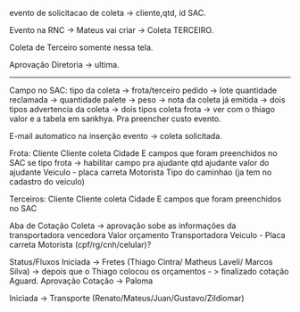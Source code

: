 evento de solicitacao de coleta → cliente,qtd, id SAC.

Evento na RNC → Mateus vai criar → Coleta TERCEIRO.

Coleta de Terceiro somente nessa tela.

Aprovação Diretoria → ultima.

---
Campo no SAC:
tipo da coleta → frota/terceiro
pedido → lote
quantidade reclamada →
quantidade palete → 
peso →
nota da coleta já emitida → dois tipos
advertencia da coleta → dois tipos
coleta frota → ver com o thiago valor e a tabela em sankhya. Pra preencher custo evento.

E-mail automatico na inserção evento → coleta solicitada.


Frota:
Cliente
Cliente coleta
Cidade
E campos que foram preenchidos no SAC
se tipo frota → habilitar campo pra ajudante
qtd ajudante
valor do ajudante
Veiculo - placa carreta
Motorista
Tipo do caminhao (ja tem no cadastro do veiculo)


Terceiros:
Cliente
Cliente coleta
Cidade
E campos que foram preenchidos no SAC

Aba de Cotação Coleta → aprovação sobe as informações da transportadora vencedora
Valor orçamento
Transportadora
Veiculo - Placa carreta
Motorista (cpf/rg/cnh/celular)?

Status/Fluxos
Iniciada → Fretes (Thiago Cintra/ Matheus Laveli/ Marcos Silva) → depois que o Thiago colocou os orçamentos - > finalizado cotação
Aguard. Aprovação Cotação → Paloma

Iniciada → Transporte (Renato/Mateus/Juan/Gustavo/Zildiomar)

